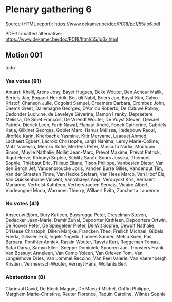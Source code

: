 # Plenary gathering 6

Source (HTML report): https://www.dekamer.be/doc/PCRI/pdf/55/ip6.pdf

PDF-formatted alternative: https://www.dekamer.be/doc/PCRI/html/55/ip6x.html

## Motion 001

todo

### Yes votes (81)

Aouasti Khalil, Arens Josy, Bayet Hugues, Beke Wouter, Ben Achour Malik, Bertels Jan, Bogaert Hendrik, Boukili Nabil, Briers Jan, Buyst Kim, Calvo Kristof, Chanson Julie, Cogolati Samuel, Creemers Barbara, Crombez John, Daems Greet, Dallemagne Georges, D'Amico Roberto, De Caluwé Robby, Dedonder Ludivine, de Laveleye Séverine, Demon Franky, Depraetere Melissa, De Smet François, De Vriendt Wouter, De Vuyst Steven, Dewael Patrick, Dierick Leen, Farih Nawal, Flahaut André, Fonck Catherine, Gabriëls Katja, Gilkinet Georges, Goblet Marc, Hanus Mélissa, Hedebouw Raoul, Jiroflée Karin, Kherbache Yasmine, Kitir Meryame, Laaouej Ahmed, Lachaert Egbert, Lacroix Christophe, Lanjri Nahima, Leroy Marie-Colline, Matz Vanessa, Merckx Sofie, Mertens Peter, Moscufo Nadia, Moutquin Simon, Muylle Nathalie, Nollet Jean-Marc, Prévot Maxime, Prévot Patrick, Rigot Hervé, Rohonyi Sophie, Schlitz Sarah, Soors Jessika, Thémont Sophie, Thiébaut Eric, Tillieux Eliane, Tison Philippe, Vanbesien Dieter, Van den Bergh Jef, Vandenbroucke Joris, Vanden Burre Gilles, Vandenput Tim, Van der Straeten Tinne, Van Hecke Stefaan, Van Hees Marco, Van Hoof Els, Van Quickenborne Vincent, Vanrobaeys Anja, Verduyckt Kris, Verhaert Marianne, Verhelst Kathleen, Verherstraeten Servais, Vicaire Albert, Vindevoghel Maria, Warmoes Thierry, Willaert Evita, Zanchetta Laurence

### No votes (41)

Anseeuw Björn, Bury Katleen, Buysrogge Peter, Creyelman Steven, Dedecker Jean-Marie, Demir Zuhal, Depoorter Kathleen, Depoortere Ortwin, De Roover Peter, De Spiegeleer Pieter, De Wit Sophie, Dewulf Nathalie, D'Haese Christoph, Dillen Marijke, Francken Theo, Freilich Michael, Gijbels Frieda, Gilissen Erik, Ingels Yngvild, Loones Sander, Metsu Koen, Pas Barbara, Ponthier Annick, Raskin Wouter, Ravyts Kurt, Roggeman Tomas, Safai Darya, Samyn Ellen, Sneppe Dominiek, Spooren Jan, Troosters Frank, Van Bossuyt Anneleen, Van Camp Yoleen, Van Grieken Tom, Van Langenhove Dries, Van Lommel Reccino, Van Peel Valerie, Van Vaerenbergh Kristien, Vermeersch Wouter, Verreyt Hans, Wollants Bert

### Abstentions (8)

Clarinval David, De Block Maggie, De Maegd Michel, Goffin Philippe, Marghem Marie-Christine, Reuter Florence, Taquin Caroline, Wilmès Sophie


